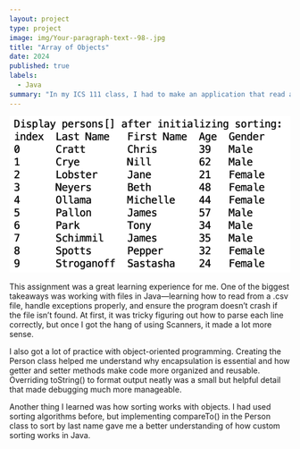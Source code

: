 ```yaml
---
layout: project
type: project
image: img/Your-paragraph-text--98-.jpg
title: "Array of Objects"
date: 2024
published: true
labels:
  - Java
summary: "In my ICS 111 class, I had to make an application that read a file and store its contents in a array,"
---
```


<img class="img-fluid" src="../img/Screenshot 2025-01-31 at 3.44.27 PM.png">


This assignment was a great learning experience for me. One of the biggest takeaways was working with files in Java—learning how to read from a .csv file, handle exceptions properly, and ensure the program doesn’t crash if the file isn’t found. At first, it was tricky figuring out how to parse each line correctly, but once I got the hang of using Scanners, it made a lot more sense.

I also got a lot of practice with object-oriented programming. Creating the Person class helped me understand why encapsulation is essential and how getter and setter methods make code more organized and reusable. Overriding toString() to format output neatly was a small but helpful detail that made debugging much more manageable.

Another thing I learned was how sorting works with objects. I had used sorting algorithms before, but implementing compareTo() in the Person class to sort by last name gave me a better understanding of how custom sorting works in Java.

